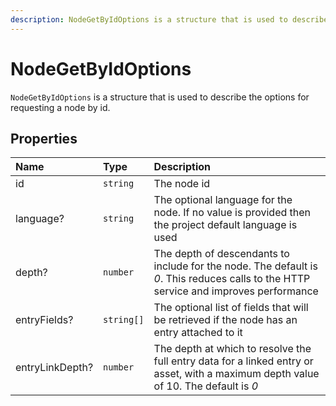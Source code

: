 ```yaml
---
description: NodeGetByIdOptions is a structure that is used to describe the options for requesting a node by id.
---
```


# NodeGetByIdOptions

`NodeGetByIdOptions` is a structure that is used to describe the options for requesting a node by id.

## Properties

| Name | Type | Description |
| :--- | :--- | :---------- |
| id | `string` | The node id |
| language? | `string` | The optional language for the node. If no value is provided then the project default language is used |
| depth? | `number` | The depth of descendants to include for the node. The default is *0*. This reduces calls to the HTTP service and improves performance |
| entryFields? | `string[]` | The optional list of fields that will be retrieved if the node has an entry attached to it |
| entryLinkDepth? | `number` |The depth at which to resolve the full entry data for a linked entry or asset, with a maximum depth value of 10. The default is *0* |
